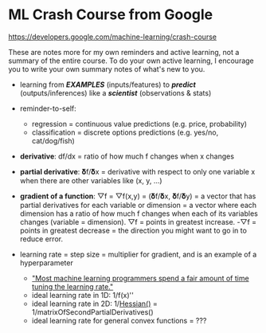 # ML Crash Course from Google

https://developers.google.com/machine-learning/crash-course

These are notes more for my own reminders and active learning, not a summary of the entire course. To do your own active learning, I encourage you to write your own summary notes of what's new to you.

- learning from _**EXAMPLES**_ (inputs/features) to _**predict**_ (outputs/inferences) like a _**scientist**_ (observations & stats)

- reminder-to-self:

  - regression = continuous value predictions (e.g. price, probability)
  - classification = discrete options predictions (e.g. yes/no, cat/dog/fish)

- **derivative**: df/dx = ratio of how much f changes when x changes
- **partial derivative**: 𝛅f/𝛅x = derivative with respect to only one variable x when there are other variables like (x, y, ...)
- **gradient of a function**: ▽f = ▽f(x,y) = (𝛅f/𝛅x, 𝛅f/𝛅y) = a vector that has partial derivatives for each variable or dimension = a vector where each dimension has a ratio of how much f changes when each of its variables changes (variable = dimension). ▽f = points in greatest increase. -▽f = points in greatest decrease = the direction you might want to go in to reduce error.

- learning rate = step size = multiplier for gradient, and is an example of a hyperparameter
  - ["Most machine learning programmers spend a fair amount of time tuning the learning rate."](https://developers.google.com/machine-learning/crash-course/reducing-loss/learning-rate)
  - ideal learning rate in 1D: 1/f(x)''
  - ideal learning rate in 2D: 1/[Hessian()](https://en.wikipedia.org/wiki/Hessian_matrix) = 1/matrixOfSecondPartialDerivatives()
  - ideal learning rate for general convex functions = ???
